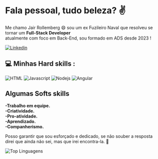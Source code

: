 # Fala pessoal, tudo beleza? :v: 

Me chamo Jair Rollemberg 😄 sou um ex Fuzileiro Naval que resolveu se tornar um **Full-Stack Developer**<br> atualmente com foco em Back-End, sou formado em ADS desde 2023 !  

[![Linkedin](https://img.shields.io/badge/LinkedIn-0077B5?style=for-the-badge&logo=linkedin&logoColor=white)](https://www.linkedin.com/in/jair-rollemberg/)


## 💻 Minhas Hard skills :
![HTML](https://img.shields.io/badge/HTML5-E34F26?style=for-the-badge&logo=html5&logoColor=white) ![Javascript](https://img.shields.io/badge/JavaScript-323330?style=for-the-badge&logo=javascript&logoColor=F7DF1E) ![Nodejs](https://img.shields.io/badge/Node%20js-339933?style=for-the-badge&logo=nodedotjs&logoColor=white) ![Angular](https://img.shields.io/badge/Angular-DD0031?style=for-the-badge&logo=angular&logoColor=white)

## Algumas Softs skills
**-Trabalho em equipe.<br>**
**-Criatividade.<br>**
**-Pro-atividade.<br>**
**-Aprendizado.<br>**
**-Companherismo.<br>**


Posso garantir que sou esforçado e dedicado, se não souber a resposta direi que ainda não sei, mas que irei encontra-la. :muscle:


![Top Linguagens](https://github-readme-stats.vercel.app/api/top-langs/?username=jairrollemberg&theme=tokyonight&custom_title=Top%20%Linguagens)




